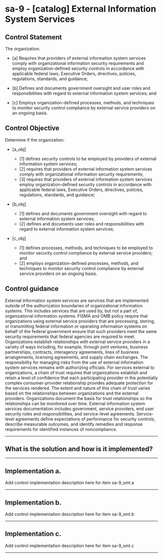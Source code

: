 # sa-9 - \[catalog\] External Information System Services

## Control Statement

The organization:

- \[a\] Requires that providers of external information system services comply with organizational information security requirements and employ organization-defined security controls in accordance with applicable federal laws, Executive Orders, directives, policies, regulations, standards, and guidance;

- \[b\] Defines and documents government oversight and user roles and responsibilities with regard to external information system services; and

- \[c\] Employs organization-defined processes, methods, and techniques to monitor security control compliance by external service providers on an ongoing basis.

## Control Objective

Determine if the organization:

- \[a_obj\]

  - \[1\] defines security controls to be employed by providers of external information system services;
  - \[2\] requires that providers of external information system services comply with organizational information security requirements;
  - \[3\] requires that providers of external information system services employ organization-defined security controls in accordance with applicable federal laws, Executive Orders, directives, policies, regulations, standards, and guidance;

- \[b_obj\]

  - \[1\] defines and documents government oversight with regard to external information system services;
  - \[2\] defines and documents user roles and responsibilities with regard to external information system services;

- \[c_obj\]

  - \[1\] defines processes, methods, and techniques to be employed to monitor security control compliance by external service providers; and
  - \[2\] employs organization-defined processes, methods, and techniques to monitor security control compliance by external service providers on an ongoing basis.

## Control guidance

External information system services are services that are implemented outside of the authorization boundaries of organizational information systems. This includes services that are used by, but not a part of, organizational information systems. FISMA and OMB policy require that organizations using external service providers that are processing, storing, or transmitting federal information or operating information systems on behalf of the federal government ensure that such providers meet the same security requirements that federal agencies are required to meet. Organizations establish relationships with external service providers in a variety of ways including, for example, through joint ventures, business partnerships, contracts, interagency agreements, lines of business arrangements, licensing agreements, and supply chain exchanges. The responsibility for managing risks from the use of external information system services remains with authorizing officials. For services external to organizations, a chain of trust requires that organizations establish and retain a level of confidence that each participating provider in the potentially complex consumer-provider relationship provides adequate protection for the services rendered. The extent and nature of this chain of trust varies based on the relationships between organizations and the external providers. Organizations document the basis for trust relationships so the relationships can be monitored over time. External information system services documentation includes government, service providers, end user security roles and responsibilities, and service-level agreements. Service-level agreements define expectations of performance for security controls, describe measurable outcomes, and identify remedies and response requirements for identified instances of noncompliance.

______________________________________________________________________

## What is the solution and how is it implemented?

<!-- Please leave this section blank and enter implementation details in the parts below. -->

______________________________________________________________________

## Implementation a.

Add control implementation description here for item sa-9_smt.a

______________________________________________________________________

## Implementation b.

Add control implementation description here for item sa-9_smt.b

______________________________________________________________________

## Implementation c.

Add control implementation description here for item sa-9_smt.c

______________________________________________________________________
